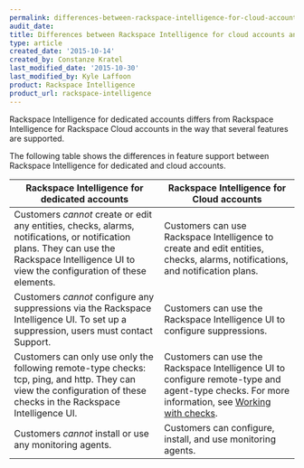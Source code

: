```yaml
---
permalink: differences-between-rackspace-intelligence-for-cloud-account-and-dedicated-account/
audit_date:
title: Differences between Rackspace Intelligence for cloud accounts and dedicated accounts
type: article
created_date: '2015-10-14'
created_by: Constanze Kratel
last_modified_date: '2015-10-30'
last_modified_by: Kyle Laffoon
product: Rackspace Intelligence
product_url: rackspace-intelligence
---
```


Rackspace Intelligence for dedicated accounts differs from Rackspace
Intelligence for Rackspace Cloud accounts in the way that several
features are supported.

The following table shows the differences in feature support between
Rackspace Intelligence for dedicated and cloud accounts.

| Rackspace Intelligence for dedicated accounts                                                                                                                                                 | Rackspace Intelligence for Cloud accounts                                                                                                                                                                                  |
|-----------------------------------------------------------------------------------------------------------------------------------------------------------------------------------------------|----------------------------------------------------------------------------------------------------------------------------------------------------------------------------------------------------------------------------|
| Customers *cannot* create or edit any entities, checks, alarms, notifications, or notification plans. They can use the Rackspace Intelligence UI to view the configuration of these elements. | Customers can use Rackspace Intelligence to create and edit entities, checks, alarms, notifications, and notification plans.                                                                                               |
| Customers *cannot* configure any suppressions via the Rackspace Intelligence UI. To set up a suppression, users must contact Support.                                                         | Customers can use the Rackspace Intelligence UI to configure suppressions.                                                                                                                                                 |
| Customers can only use only the following remote-type checks: tcp, ping, and http. They can view the configuration of these checks in the Rackspace Intelligence UI.                          | Customers can use the Rackspace Intelligence UI to configure remote-type and agent-type checks. For more information, see [Working with checks](/how-to/working-with-checks). |
| Customers *cannot* install or use any monitoring agents.                                                                                                                                      | Customers can configure, install, and use monitoring agents.                                                                                                                                                               |




